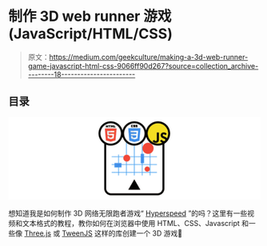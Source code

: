 # 制作 3D web runner 游戏(JavaScript/HTML/CSS)

> 原文：<https://medium.com/geekculture/making-a-3d-web-runner-game-javascript-html-css-9066ff90d267?source=collection_archive---------18----------------------->

## 目录

![](img/1477eb1e017ac7c017db015caf6ac0cc.png)

想知道我是如何制作 3D 网络无限跑者游戏“ [Hyperspeed](https://www.minapecheux.com/games/hyperspeed/) ”的吗？这里有一些视频和文本格式的教程，教你如何在浏览器中使用 HTML、CSS、Javascript 和一些像 [Three.js](https://threejs.org/) 或 [TweenJS](https://createjs.com/tweenjs) 这样的库创建一个 3D 游戏🙂